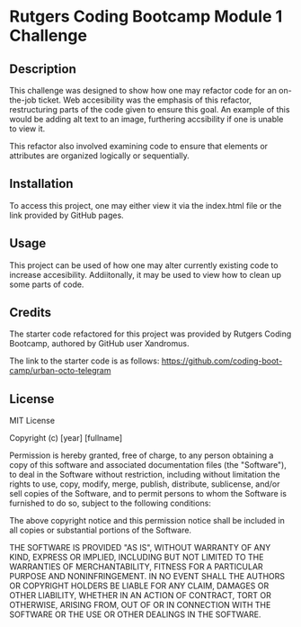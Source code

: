 # Rutgers Coding Bootcamp Module 1 Challenge

## Description

This challenge was designed to show how one may refactor code for an on-the-job ticket. Web accesibility was the emphasis of this refactor, restructuring parts of the code given to ensure this goal. An example of this would be adding alt text to an image, furthering accsibility if one is unable to view it.

This refactor also involved examining code to ensure that elements or attributes are organized logically or sequentially. 

## Installation

To access this project, one may either view it via the index.html file or the link provided by GitHub pages.

## Usage

This project can be used of how one may alter currently existing code to increase accesibility. Addiitonally, it may be used to view how to clean up some parts of code.

## Credits

The starter code refactored for this project was provided by Rutgers Coding Bootcamp, authored by GitHub user Xandromus. 

The link to the starter code is as follows:
https://github.com/coding-boot-camp/urban-octo-telegram

## License

MIT License

Copyright (c) [year] [fullname]

Permission is hereby granted, free of charge, to any person obtaining a copy
of this software and associated documentation files (the "Software"), to deal
in the Software without restriction, including without limitation the rights
to use, copy, modify, merge, publish, distribute, sublicense, and/or sell
copies of the Software, and to permit persons to whom the Software is
furnished to do so, subject to the following conditions:

The above copyright notice and this permission notice shall be included in all
copies or substantial portions of the Software.

THE SOFTWARE IS PROVIDED "AS IS", WITHOUT WARRANTY OF ANY KIND, EXPRESS OR
IMPLIED, INCLUDING BUT NOT LIMITED TO THE WARRANTIES OF MERCHANTABILITY,
FITNESS FOR A PARTICULAR PURPOSE AND NONINFRINGEMENT. IN NO EVENT SHALL THE
AUTHORS OR COPYRIGHT HOLDERS BE LIABLE FOR ANY CLAIM, DAMAGES OR OTHER
LIABILITY, WHETHER IN AN ACTION OF CONTRACT, TORT OR OTHERWISE, ARISING FROM,
OUT OF OR IN CONNECTION WITH THE SOFTWARE OR THE USE OR OTHER DEALINGS IN THE
SOFTWARE.